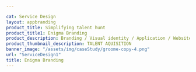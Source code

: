 ```yaml
---

cat: Service Design
layout: appbranding
product_title: Simplifying talent hunt
product_title1: Enigma Branding
product_description: Branding / Visual identity / Application / Website
product_thumbnail_description: TALENT AQUISITION
banner_image: "/assets/img/caseStudy/groome-copy-4.png"
url: "ServiceDesign1"
title: Enigma Branding
---
```


